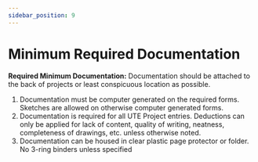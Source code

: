 ```yaml
---
sidebar_position: 9
---
```


# Minimum Required Documentation

**Required Minimum Documentation:** Documentation should be attached to the back of projects or least conspicuous location as possible.

1. Documentation must be computer generated on the required forms. Sketches are allowed on otherwise computer generated forms.
2. Documentation is required for all UTE Project entries. Deductions can only be applied for lack of content,
   quality of writing, neatness, completeness of drawings, etc. unless otherwise noted.
3. Documentation can be housed in clear plastic page protector or folder. No 3-ring binders unless specified
